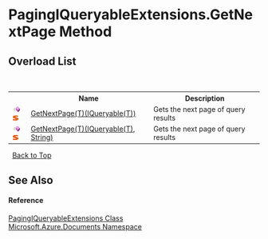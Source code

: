 # PagingIQueryableExtensions.GetNextPage Method 
 


## Overload List
&nbsp;<table><tr><th></th><th>Name</th><th>Description</th></tr><tr><td>![Public method](media/pubmethod.gif "Public method")![Static member](media/static.gif "Static member")</td><td><a href="37c4c6b1-20fe-4f23-29ec-890d34c7131d">GetNextPage(T)(IQueryable(T))</a></td><td>
Gets the next page of query results</td></tr><tr><td>![Public method](media/pubmethod.gif "Public method")![Static member](media/static.gif "Static member")</td><td><a href="ecdb053d-f4db-d034-48db-f18ec0a651f6">GetNextPage(T)(IQueryable(T), String)</a></td><td>
Gets the next page of query results</td></tr></table>&nbsp;
<a href="#pagingiqueryableextensions.getnextpage-method">Back to Top</a>

## See Also


#### Reference
<a href="8c2e3a03-f1de-8b54-74c8-f5360d57c48e">PagingIQueryableExtensions Class</a><br /><a href="856b2e23-9c8b-2618-f913-67d85d500616">Microsoft.Azure.Documents Namespace</a><br />